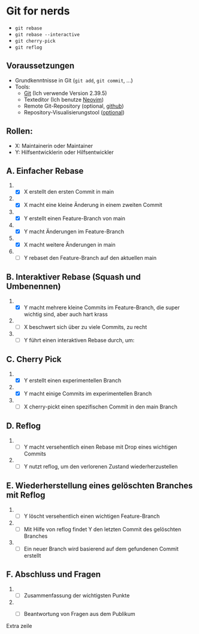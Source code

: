 # Git for nerds 
- `git rebase`
- `git rebase --interactive`
- `git cherry-pick`
- `git reflog`

## Voraussetzungen
- Grundkenntnisse in Git (`git add`, `git commit`, ...)
- Tools:
  - [Git](https://git-scm.com/) (Ich verwende Version 2.39.5)
  - Texteditor (Ich benutze [Neovim](https://neovim.io/))
  - Remote Git-Repository (optional, [github](https://github.com/))
  - Repository-Visualisierungstool ([optional](https://github.com/git-up/GitUp))

## Rollen:
- X: Maintainerin oder Maintainer
- Y: Hilfsentwicklerin oder Hilfsentwickler

## A. Einfacher Rebase

1. - [x] X erstellt den ersten Commit in main
2. - [x] X macht eine kleine Änderung in einem zweiten Commit
3. - [x] Y erstellt einen Feature-Branch von main
4. - [x] Y macht Änderungen im Feature-Branch
5. - [x] X macht weitere Änderungen in main
6. - [ ] Y rebaset den Feature-Branch auf den aktuellen main

## B. Interaktiver Rebase (Squash und Umbenennen)

1. - [x] Y macht mehrere kleine Commits im Feature-Branch, die super wichtig sind, aber auch hart krass
2. - [ ] X beschwert sich über zu viele Commits, zu recht
3. - [ ] Y führt einen interaktiven Rebase durch, um:

## C. Cherry Pick

1. - [x] Y erstellt einen experimentellen Branch
2. - [x] Y macht einige Commits im experimentellen Branch
3. - [ ] X cherry-pickt einen spezifischen Commit in den main Branch

## D. Reflog

1. - [ ] Y macht versehentlich einen Rebase mit Drop eines wichtigen Commits
2. - [ ] Y nutzt reflog, um den verlorenen Zustand wiederherzustellen

## E. Wiederherstellung eines gelöschten Branches mit Reflog

1. - [ ] Y löscht versehentlich einen wichtigen Feature-Branch
2. - [ ] Mit Hilfe von reflog findet Y den letzten Commit des gelöschten Branches
3. - [ ] Ein neuer Branch wird basierend auf dem gefundenen Commit erstellt

## F. Abschluss und Fragen

1. - [ ] Zusammenfassung der wichtigsten Punkte
2. - [ ] Beantwortung von Fragen aus dem Publikum


Extra zeile
